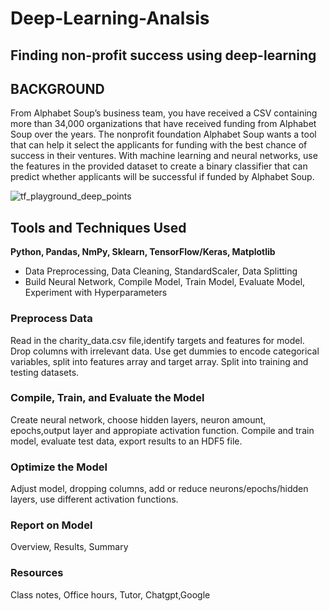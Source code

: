 # Deep-Learning-Analsis 

## Finding non-profit success using deep-learning

## BACKGROUND
From Alphabet Soup’s business team, you have received a CSV containing more than 34,000 organizations that have received funding from Alphabet Soup over the years. The nonprofit foundation Alphabet Soup wants a tool that can help it select the applicants for funding with the best chance of success in their ventures. With machine learning and neural networks, use the features in the provided dataset to create a binary classifier that can predict whether applicants will be successful if funded by Alphabet Soup.

![tf_playground_deep_points](https://github.com/user-attachments/assets/6bb3df4f-b174-451c-9e4e-b3106ac2a199)


## Tools and Techniques Used
**Python, Pandas, NmPy, Sklearn, TensorFlow/Keras, Matplotlib**
- Data Preprocessing, Data Cleaning, StandardScaler, Data Splitting
- Build Neural Network, Compile Model, Train Model, Evaluate Model, Experiment with Hyperparameters

### Preprocess Data
 Read in the charity_data.csv file,identify targets and features for model. Drop columns with irrelevant data. Use get dummies to encode categorical variables, split into features array and target array. Split into training and testing datasets.

### Compile, Train, and Evaluate the Model
 Create neural network, choose hidden layers, neuron amount, epochs,output layer and appropiate activation function. Compile and train model, evaluate test data, export results to an HDF5 file.

### Optimize the Model
  Adjust model, dropping columns, add or reduce neurons/epochs/hidden layers, use different activation functions.

### Report on Model
 Overview, Results, Summary

### Resources
Class notes, Office hours, Tutor, Chatgpt,Google
